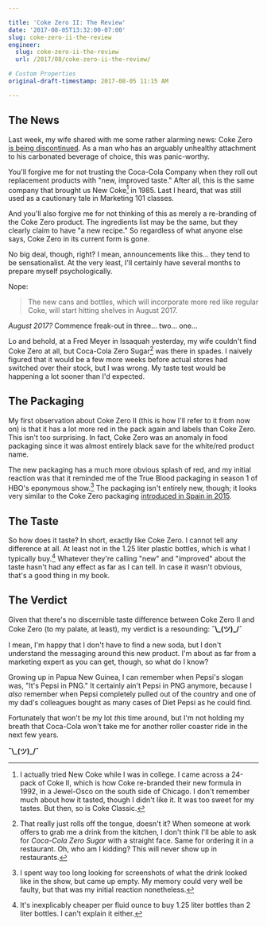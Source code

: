 ```yaml
---

title: 'Coke Zero II: The Review'
date: '2017-08-05T13:32:00-07:00'
slug: coke-zero-ii-the-review
engineer:
  slug: coke-zero-ii-the-review
  url: /2017/08/coke-zero-ii-the-review/

# Custom Properties
original-draft-timestamp: 2017-08-05 11:15 AM

---
```


## The News
Last week, my wife shared with me some rather alarming news: Coke Zero [is being discontinued][post article]. As a man who has an arguably unhealthy attachment to his carbonated beverage of choice, this was panic-worthy.

You'll forgive me for not trusting the Coca-Cola Company when they roll out replacement products with  "new, improved taste." After all, this is the same company that brought us New Coke[^1] in 1985. Last I heard, that was still used as a cautionary tale in Marketing 101 classes.

And you'll also forgive me for not thinking of this as merely a re-branding of the Coke Zero product. The ingredients list may be the same, but they clearly claim to have "a new recipe." So regardless of what anyone else says, Coke Zero in its current form is gone.

No big deal, though, right? I mean, announcements like this... they tend to be sensationalist. At the very least, I'll certainly have several months to prepare myself psychologically.

Nope:

>The new cans and bottles, which will incorporate more red like regular Coke, will start hitting shelves in August 2017.

*August 2017?* Commence freak-out in three... two... one...

Lo and behold, at a Fred Meyer in Issaquah yesterday, my wife couldn't find Coke Zero at all, but Coca-Cola Zero Sugar[^2] was there in spades. I naively figured that it would be a few more weeks before actual stores had switched over their stock, but I was wrong. My taste test would be happening a lot sooner than I'd expected.

## The Packaging
My first observation about Coke Zero II (this is how I'll refer to it from now on) is that it has a lot more red in the pack again and labels than Coke Zero. This isn't too surprising. In fact, Coke Zero was an anomaly in food packaging since it was almost entirely black save for the white/red product name.

The new packaging has a much more obvious splash of red, and my initial reaction was that it reminded me of the True Blood packaging in season 1 of HBO's eponymous show.[^3] The packaging isn't entirely new, though; it looks very similar to the Coke Zero packaging [introduced in Spain in 2015][brand new].

## The Taste
So how does it taste? In short, exactly like Coke Zero. I cannot tell any difference at all. At least not in the 1.25 liter plastic bottles, which is what I typically buy.[^4] Whatever they're calling "new" and "improved" about the taste hasn't had any effect as far as I can tell. In case it wasn't obvious, that's a good thing in my book.

## The Verdict
Given that there's no discernible taste difference between Coke Zero II and Coke Zero (to my palate, at least), my verdict is a resounding:  **¯\\\_(ツ)_/¯**

I mean, I'm happy that I don't have to find a new soda, but I don't understand the messaging around this new product. I'm about as far from a marketing expert as you can get, though, so what do I know?

Growing up in Papua New Guinea, I can remember when Pepsi's slogan was, "It's Pepsi in PNG." It certainly ain't Pepsi in PNG anymore, because I *also* remember when Pepsi completely pulled out of the country and one of my dad's colleagues bought as many cases of Diet Pepsi as he could find.

Fortunately that won't be my lot *this* time around, but I'm not holding my breath that Coca-Cola won't take me for another roller coaster ride in the next few years.

**¯\\\_(ツ)_/¯**

[post article]: https://www.washingtonpost.com/business/coke-zero-gets-makeover-as-coke-zero-sugar/2017/07/26/69c65010-7214-11e7-8c17-533c52b2f014_story.html?utm_term=.f6a83466de55

[brand new]: http://www.underconsideration.com/brandnew/archives/new_packaging_for_coca-cola_in_spain.php

[^1]: I actually tried New Coke while I was in college. I came across a 24-pack of Coke II, which is how Coke re-branded their new formula in 1992, in a Jewel-Osco on the south side of Chicago. I don't remember much about how it tasted, though I didn't like it. It was too sweet for my tastes. But then, so is Coke Classic.

[^2]: That really just rolls off the tongue, doesn't it? When someone at work offers to grab me a drink from the kitchen, I don't think I'll be able to ask for *Coca-Cola Zero Sugar* with a straight face. Same for ordering it in a restaurant. Oh, who am I kidding? This will never show up in restaurants.

[^3]: I spent way too long looking for screenshots of what the drink looked like in the show, but came up empty. My memory could very well be faulty, but that was my initial reaction nonetheless.

[^4]: It's inexplicably cheaper per fluid ounce to buy 1.25 liter bottles than 2 liter bottles. I can't explain it either.
